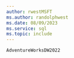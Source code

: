 ```yaml
---
author: rwestMSFT
ms.author: randolphwest
ms.date: 08/09/2023
ms.service: sql
ms.topic: include
---
```

 `AdventureWorksDW2022` 